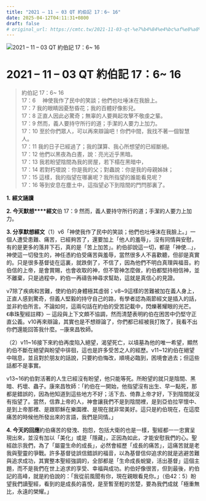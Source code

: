 ```yaml
---
title: "2021 – 11 – 03 QT 約伯記 17：6~ 16"
date: 2025-04-12T04:11:31+0800
draft: false
# original_url: https://cmtc.tw/2021-11-03-qt-%e7%b4%84%e4%bc%af%e8%a8%98-17%ef%bc%9a6-16
---
```


![2021 – 11 – 03 QT 約伯記 17：6~ 16](/images/qt.jpg   "2021 – 11 – 03 QT 約伯記 17：6~ 16")

# 2021 – 11 – 03 QT 約伯記 17：6~ 16

> 約伯記 17：6~ 16  
> 17：6 　神使我作了民中的笑談；他們也吐唾沫在我臉上。  
> 17：7 我的眼睛因憂愁昏花；我的百體好像影兒。  
> 17：8 正直人因此必驚奇；無辜的人要興起攻擊不敬虔之輩。  
> 17：9 然而，義人要持守所行的道；手潔的人要力上加力。  
> 17：10 至於你們眾人，可以再來辯論吧！你們中間，我找不著一個智慧人。  
> 17：11 我的日子已經過了；我的謀算、我心所想望的已經斷絕。  
> 17：12 他們以黑夜為白晝，說：亮光近乎黑暗。  
> 17：13 我若盼望陰間為我的房屋，若下榻在黑暗中，  
> 17：14 若對朽壞說：你是我的父；對蟲說：你是我的母親姊妹；  
> 17：15 這樣，我的指望在哪裏呢？我所指望的誰能看見呢？  
> 17：16 等到安息在塵土中，這指望必下到陰間的門閂那裏了。

**1.** **經文誦讀**

**2. 今天默想****經文**伯 17：9 然而，義人要持守所行的道；手潔的人要力上加力。

**3. 分享默想經文**（1）v6「神使我作了民中的笑談；他們也吐唾沫在我臉上。」一個人遭受患難、痛苦，已經夠苦了，還要加上「他人的羞辱」，沒有同情與安慰，有的是更多的落井下石，真的是「苦上加苦」。約伯卻說這一切，都是「神使…」，神使這一切發生的，神任憑約伯受痛苦與羞辱，當然很多人不喜歡聽，但卻是真實的。只是很多基督徒在這裏，就跌倒了，不信了，因為他們不明白真理與福音。約伯信的上帝，是會賞賜，也會收取的神，但不管神怎麼做，約伯都堅持相信神，並不離棄，只是過程中，約伯一再禱告神尋求幫助，這就是真信心的見證。

v7除了疾病和苦難，使約伯的身體極其虛弱；v8\~9這樣的苦難被加在義人身上，正直人感到驚奇，但義人堅毅的持守自己的路，有學者認為兩節經文是插入的話，並非約伯所言。不論如何，這兩句話在約伯的受苦記載中，閃爍著耀眼的光芒。《串珠聖經註釋》─ 這段與上下文頗不協調，然而清楚表明約伯在困苦中仍堅守正直公義。v10再來辯論，其實也是不想辯論了，你們都已經被我打敗了，我看不出你們還能回答我什麼。─康來昌牧師。

（2）v11\~16接下來約伯再度陷入絕望，渴望死亡，以墳墓為他的唯一希望，顯然約伯不斷在絕望與盼望中徘徊，這也是許多受苦之人的經歷。v11\~12約伯在絕望中喘息，並且對於朋友的話說，只要約伯悔改，順境必臨到，困境會過去；但這些話都不是事實。

v13\~16約伯對活著的人生已經沒有盼望，他只能等死。所盼望的就只是陰間、黑暗、朽壞、蟲子。康來昌牧師：「約伯在一開始，他指望沒有出生、早一點死，那都是錯誤的，因為他知道到這些地方不好；活下去、倚靠上帝才好，下到陰間就沒有指望了。當然，信靠上帝的人，神會讓我們不是到陰間裡，是到亞伯拉罕懷中、是到上帝那裡、是跟耶穌在樂園裡、是現在就非常美好。這只是約伯現在，在這麼痛苦的時候他所發出來的言語，我們是同情。」

**4. 今天的回應**約伯痛苦的發洩、抱怨，包括大衛的也是一樣，聖經都一一忠實呈現出來，並沒有加以「美化」或是「隱藏」，正因為如此，才能安慰我們的心。聖經啟示我們，為了「屬靈生命的成長」，必然會經歷「成長的痛苦」，這痛苦就是老我與聖靈的爭戰。許多基督徒誤信錯誤的福音，以為基督信仰追求的就是逃避苦難與追求成功，其實整本聖經強調的，全部都是「生命成長蛻變，活出基督」這個主題，而不是我們在世上追求的享受、幸福與成功。約伯好像很苦，但到最後，約伯記的高峰，就是約伯說的：「我從前風聞有你，現在親眼看見你。」（伯42：5）盼望我們讀聖經，看到的是成長的喜悅，是至暫至輕的苦楚，要為我們成就「極重無比，永遠的榮耀。」